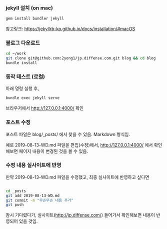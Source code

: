 
### jekyll 설치 (on mac)

```sh
gem install bundler jekyll
```

참고링크: https://jekyllrb-ko.github.io/docs/installation/#macOS


### 블로그 다운로드

```sh
cd ~/work
git clone git@github.com:2yong1/jp.diffense.com.git blog && cd blog
bundle install
```

### 동작 테스트 (로컬)

아래 명령 실행 후, 

```sh
bundle exec jekyll serve
```

브라우저에서 http://127.0.0.1:4000/ 확인

### 포스트 수정

포스트 파일은 blog/_posts/ 에서 찾을 수 있음. Markdown 형식임. 

예로 2019-08-13-WD.md 파일을 편집(수정)해서, http://127.0.0.1:4000/ 에서 확인해보면 페이지 내용이 변경된 것을 볼 수 있음.

### 수정 내용 실사이트에 반영

만약 2019-08-13-WD.md 파일을 수정했고, 최종 실사이트에 반영하고 싶다면

```sh

cd _posts
git add 2019-08-13-WD.md
git commit -m "무슨무슨 내용 추가"
git push
```

잠시 기다렸다가, 실사이트(http://jp.diffense.com/) 들어가서 확인해보면 내용이 반영되어 있을 것임.



